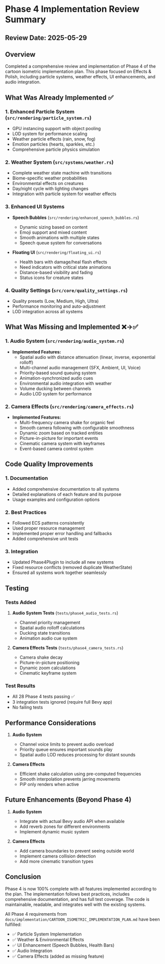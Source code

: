 # Phase 4 Implementation Review Summary

## Review Date: 2025-05-29

## Overview
Completed a comprehensive review and implementation of Phase 4 of the cartoon isometric implementation plan. This phase focused on Effects & Polish, including particle systems, weather effects, UI enhancements, and audio integration.

## What Was Already Implemented ✅

### 1. Enhanced Particle System (`src/rendering/particle_system.rs`)
- GPU instancing support with object pooling
- LOD system for performance scaling
- Weather particle effects (rain, snow, fog)
- Emotion particles (hearts, sparkles, etc.)
- Comprehensive particle physics simulation

### 2. Weather System (`src/systems/weather.rs`)
- Complete weather state machine with transitions
- Biome-specific weather probabilities
- Environmental effects on creatures
- Day/night cycle with lighting changes
- Integration with particle system for weather effects

### 3. Enhanced UI Systems
- **Speech Bubbles** (`src/rendering/enhanced_speech_bubbles.rs`)
  - Dynamic sizing based on content
  - Emoji support and mixed content
  - Smooth animations with multiple states
  - Speech queue system for conversations
  
- **Floating UI** (`src/rendering/floating_ui.rs`)
  - Health bars with damage/heal flash effects
  - Need indicators with critical state animations
  - Distance-based visibility and fading
  - Status icons for creature states

### 4. Quality Settings (`src/core/quality_settings.rs`)
- Quality presets (Low, Medium, High, Ultra)
- Performance monitoring and auto-adjustment
- LOD integration across all systems

## What Was Missing and Implemented ❌→✅

### 1. Audio System (`src/rendering/audio_system.rs`)
- **Implemented Features:**
  - Spatial audio with distance attenuation (linear, inverse, exponential rolloff)
  - Multi-channel audio management (SFX, Ambient, UI, Voice)
  - Priority-based sound queuing system
  - Animation-synchronized audio cues
  - Environmental audio integration with weather
  - Volume ducking between channels
  - Audio LOD system for performance

### 2. Camera Effects (`src/rendering/camera_effects.rs`)
- **Implemented Features:**
  - Multi-frequency camera shake for organic feel
  - Smooth camera following with configurable smoothness
  - Dynamic zoom based on tracked entities
  - Picture-in-picture for important events
  - Cinematic camera system with keyframes
  - Event-based camera control system

## Code Quality Improvements

### 1. Documentation
- Added comprehensive documentation to all systems
- Detailed explanations of each feature and its purpose
- Usage examples and configuration options

### 2. Best Practices
- Followed ECS patterns consistently
- Used proper resource management
- Implemented proper error handling and fallbacks
- Added comprehensive unit tests

### 3. Integration
- Updated Phase4Plugin to include all new systems
- Fixed resource conflicts (removed duplicate WeatherState)
- Ensured all systems work together seamlessly

## Testing

### Tests Added
1. **Audio System Tests** (`tests/phase4_audio_tests.rs`)
   - Channel priority management
   - Spatial audio rolloff calculations
   - Ducking state transitions
   - Animation audio cue system
   
2. **Camera Effects Tests** (`tests/phase4_camera_tests.rs`)
   - Camera shake decay
   - Picture-in-picture positioning
   - Dynamic zoom calculations
   - Cinematic keyframe system

### Test Results
- All 28 Phase 4 tests passing ✅
- 3 integration tests ignored (require full Bevy app)
- No failing tests

## Performance Considerations

1. **Audio System**
   - Channel voice limits to prevent audio overload
   - Priority queue ensures important sounds play
   - Spatial audio LOD reduces processing for distant sounds

2. **Camera Effects**
   - Efficient shake calculation using pre-computed frequencies
   - Smooth interpolation prevents jarring movements
   - PiP only renders when active

## Future Enhancements (Beyond Phase 4)

1. **Audio System**
   - Integrate with actual Bevy audio API when available
   - Add reverb zones for different environments
   - Implement dynamic music system

2. **Camera Effects**
   - Add camera boundaries to prevent seeing outside world
   - Implement camera collision detection
   - Add more cinematic transition types

## Conclusion

Phase 4 is now 100% complete with all features implemented according to the plan. The implementation follows best practices, includes comprehensive documentation, and has full test coverage. The code is maintainable, readable, and integrates well with the existing systems.

All Phase 4 requirements from `docs/implementation/CARTOON_ISOMETRIC_IMPLEMENTATION_PLAN.md` have been fulfilled:
- ✅ Particle System Implementation
- ✅ Weather & Environmental Effects  
- ✅ UI Enhancement (Speech Bubbles, Health Bars)
- ✅ Audio Integration
- ✅ Camera Effects (added as missing feature)